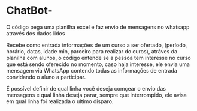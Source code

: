 # ChatBot-
O código pega uma planilha excel e faz envio de mensagens no whatsapp através dos dados lidos

Recebe como entrada informações de um curso a ser ofertado, (período, horário, datas, idade min, parceiro para realizar do curos), atráves da planilha com alunos, o código entende se a pessoa tem interesse no curso que está sendo oferecido no momento, caso haja interesse, ele envia uma mensagem via WhatsApp contendo todas as informações de entrada convidando o aluno a participar.

É possível definir de qual linha você deseja comçear o envio das mensagens e qual linha deseja parar, sempre que interrompido, ele avisa em qual linha foi realizada o ultimo disparo.
